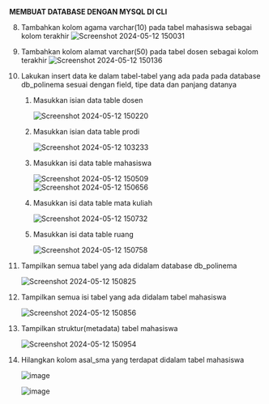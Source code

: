 **MEMBUAT DATABASE DENGAN MYSQL DI CLI**

8. Tambahkan kolom agama varchar(10) pada tabel mahasiswa sebagai kolom terakhir
   ![Screenshot 2024-05-12 150031](https://github.com/sitimilana/learn-database-phpmyadmin/assets/160199567/6294511c-97fd-49a4-a17a-3495ff2492ed)

9. Tambahkan kolom alamat varchar(50) pada tabel dosen sebagai kolom terakhir
   ![Screenshot 2024-05-12 150136](https://github.com/sitimilana/learn-database-phpmyadmin/assets/160199567/31f3dfcd-754f-448b-8f14-8859a8cf8961)

10. Lakukan insert data ke dalam tabel-tabel yang ada pada pada database db_polinema sesuai
dengan field, tipe data dan panjang datanya

    1. Masukkan isian data table dosen
       
       ![Screenshot 2024-05-12 150220](https://github.com/sitimilana/learn-database-phpmyadmin/assets/160199567/fe23fda8-3613-410d-ad7d-b0bd278b4363)

    2. Masukkan isian data table prodi

       ![Screenshot 2024-05-12 103233](https://github.com/sitimilana/learn-database-phpmyadmin/assets/160199567/291f2a27-3d09-4354-ad1f-315931f01fe6)

    3. Masukkan isi data table mahasiswa

       ![Screenshot 2024-05-12 150509](https://github.com/sitimilana/learn-database-phpmyadmin/assets/160199567/da8f29b2-964b-49cb-bb59-ef2d1a69bdc0)
       ![Screenshot 2024-05-12 150656](https://github.com/sitimilana/learn-database-phpmyadmin/assets/160199567/4c12abdd-b5d1-498b-acfd-4e38a4abe69f)

    4. Masukkan isi data table mata kuliah
       
       ![Screenshot 2024-05-12 150732](https://github.com/sitimilana/learn-database-phpmyadmin/assets/160199567/e65f4c2d-5791-4512-9692-870630410ae1)

    5. Masukkan isi data table ruang

       ![Screenshot 2024-05-12 150758](https://github.com/sitimilana/learn-database-phpmyadmin/assets/160199567/d35ccf58-a49f-4eab-a617-e16a87dcaa82)

11. Tampilkan semua tabel yang ada didalam database db_polinema
    
    ![Screenshot 2024-05-12 150825](https://github.com/sitimilana/learn-database-phpmyadmin/assets/160199567/721b4b9d-0199-4dd4-bd31-fe3c5155bd8c)

12. Tampilkan semua isi tabel yang ada didalam tabel mahasiswa
    
    ![Screenshot 2024-05-12 150856](https://github.com/sitimilana/learn-database-phpmyadmin/assets/160199567/1563fc96-e035-40b2-8f48-8e5b01a30424)

13. Tampilkan struktur(metadata) tabel mahasiswa

    ![Screenshot 2024-05-12 150954](https://github.com/sitimilana/learn-database-phpmyadmin/assets/160199567/2139fc83-74d6-43ac-af3d-e2f8fee890ff)

14. Hilangkan kolom asal_sma yang terdapat didalam tabel mahasiswa

    ![image](https://github.com/sitimilana/learn-database-phpmyadmin/assets/160199567/f64a6909-f026-4a0b-86d8-162d7ca316c8)

    ![image](https://github.com/sitimilana/learn-database-phpmyadmin/assets/160199567/cecb492c-555d-4adc-b34f-4b33d022c9a0)
